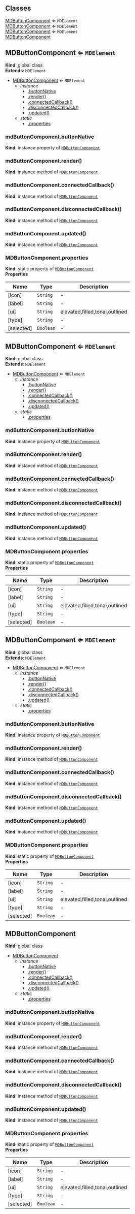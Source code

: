 ## Classes

<dl>
<dt><a href="#MDButtonComponent">MDButtonComponent</a> ⇐ <code>MDElement</code></dt>
<dd></dd>
<dt><a href="#MDButtonComponent">MDButtonComponent</a> ⇐ <code>MDElement</code></dt>
<dd></dd>
<dt><a href="#MDButtonComponent">MDButtonComponent</a> ⇐ <code>MDElement</code></dt>
<dd></dd>
<dt><a href="#MDButtonComponent">MDButtonComponent</a></dt>
<dd></dd>
</dl>

<a name="MDButtonComponent"></a>

## MDButtonComponent ⇐ <code>MDElement</code>
**Kind**: global class  
**Extends**: <code>MDElement</code>  

* [MDButtonComponent](#MDButtonComponent) ⇐ <code>MDElement</code>
    * _instance_
        * [.buttonNative](#MDButtonComponent+buttonNative)
        * [.render()](#MDButtonComponent+render)
        * [.connectedCallback()](#MDButtonComponent+connectedCallback)
        * [.disconnectedCallback()](#MDButtonComponent+disconnectedCallback)
        * [.updated()](#MDButtonComponent+updated)
    * _static_
        * [.properties](#MDButtonComponent.properties)

<a name="MDButtonComponent+buttonNative"></a>

### mdButtonComponent.buttonNative
**Kind**: instance property of [<code>MDButtonComponent</code>](#MDButtonComponent)  
<a name="MDButtonComponent+render"></a>

### mdButtonComponent.render()
**Kind**: instance method of [<code>MDButtonComponent</code>](#MDButtonComponent)  
<a name="MDButtonComponent+connectedCallback"></a>

### mdButtonComponent.connectedCallback()
**Kind**: instance method of [<code>MDButtonComponent</code>](#MDButtonComponent)  
<a name="MDButtonComponent+disconnectedCallback"></a>

### mdButtonComponent.disconnectedCallback()
**Kind**: instance method of [<code>MDButtonComponent</code>](#MDButtonComponent)  
<a name="MDButtonComponent+updated"></a>

### mdButtonComponent.updated()
**Kind**: instance method of [<code>MDButtonComponent</code>](#MDButtonComponent)  
<a name="MDButtonComponent.properties"></a>

### MDButtonComponent.properties
**Kind**: static property of [<code>MDButtonComponent</code>](#MDButtonComponent)  
**Properties**

| Name | Type | Description |
| --- | --- | --- |
| [icon] | <code>String</code> | - |
| [label] | <code>String</code> | - |
| [ui] | <code>String</code> | elevated,filled,tonal,outlined |
| [type] | <code>String</code> | - |
| [selected] | <code>Boolean</code> | - |

<a name="MDButtonComponent"></a>

## MDButtonComponent ⇐ <code>MDElement</code>
**Kind**: global class  
**Extends**: <code>MDElement</code>  

* [MDButtonComponent](#MDButtonComponent) ⇐ <code>MDElement</code>
    * _instance_
        * [.buttonNative](#MDButtonComponent+buttonNative)
        * [.render()](#MDButtonComponent+render)
        * [.connectedCallback()](#MDButtonComponent+connectedCallback)
        * [.disconnectedCallback()](#MDButtonComponent+disconnectedCallback)
        * [.updated()](#MDButtonComponent+updated)
    * _static_
        * [.properties](#MDButtonComponent.properties)

<a name="MDButtonComponent+buttonNative"></a>

### mdButtonComponent.buttonNative
**Kind**: instance property of [<code>MDButtonComponent</code>](#MDButtonComponent)  
<a name="MDButtonComponent+render"></a>

### mdButtonComponent.render()
**Kind**: instance method of [<code>MDButtonComponent</code>](#MDButtonComponent)  
<a name="MDButtonComponent+connectedCallback"></a>

### mdButtonComponent.connectedCallback()
**Kind**: instance method of [<code>MDButtonComponent</code>](#MDButtonComponent)  
<a name="MDButtonComponent+disconnectedCallback"></a>

### mdButtonComponent.disconnectedCallback()
**Kind**: instance method of [<code>MDButtonComponent</code>](#MDButtonComponent)  
<a name="MDButtonComponent+updated"></a>

### mdButtonComponent.updated()
**Kind**: instance method of [<code>MDButtonComponent</code>](#MDButtonComponent)  
<a name="MDButtonComponent.properties"></a>

### MDButtonComponent.properties
**Kind**: static property of [<code>MDButtonComponent</code>](#MDButtonComponent)  
**Properties**

| Name | Type | Description |
| --- | --- | --- |
| [icon] | <code>String</code> | - |
| [label] | <code>String</code> | - |
| [ui] | <code>String</code> | elevated,filled,tonal,outlined |
| [type] | <code>String</code> | - |
| [selected] | <code>Boolean</code> | - |

<a name="MDButtonComponent"></a>

## MDButtonComponent ⇐ <code>MDElement</code>
**Kind**: global class  
**Extends**: <code>MDElement</code>  

* [MDButtonComponent](#MDButtonComponent) ⇐ <code>MDElement</code>
    * _instance_
        * [.buttonNative](#MDButtonComponent+buttonNative)
        * [.render()](#MDButtonComponent+render)
        * [.connectedCallback()](#MDButtonComponent+connectedCallback)
        * [.disconnectedCallback()](#MDButtonComponent+disconnectedCallback)
        * [.updated()](#MDButtonComponent+updated)
    * _static_
        * [.properties](#MDButtonComponent.properties)

<a name="MDButtonComponent+buttonNative"></a>

### mdButtonComponent.buttonNative
**Kind**: instance property of [<code>MDButtonComponent</code>](#MDButtonComponent)  
<a name="MDButtonComponent+render"></a>

### mdButtonComponent.render()
**Kind**: instance method of [<code>MDButtonComponent</code>](#MDButtonComponent)  
<a name="MDButtonComponent+connectedCallback"></a>

### mdButtonComponent.connectedCallback()
**Kind**: instance method of [<code>MDButtonComponent</code>](#MDButtonComponent)  
<a name="MDButtonComponent+disconnectedCallback"></a>

### mdButtonComponent.disconnectedCallback()
**Kind**: instance method of [<code>MDButtonComponent</code>](#MDButtonComponent)  
<a name="MDButtonComponent+updated"></a>

### mdButtonComponent.updated()
**Kind**: instance method of [<code>MDButtonComponent</code>](#MDButtonComponent)  
<a name="MDButtonComponent.properties"></a>

### MDButtonComponent.properties
**Kind**: static property of [<code>MDButtonComponent</code>](#MDButtonComponent)  
**Properties**

| Name | Type | Description |
| --- | --- | --- |
| [icon] | <code>String</code> | - |
| [label] | <code>String</code> | - |
| [ui] | <code>String</code> | elevated,filled,tonal,outlined |
| [type] | <code>String</code> | - |
| [selected] | <code>Boolean</code> | - |

<a name="MDButtonComponent"></a>

## MDButtonComponent
**Kind**: global class  

* [MDButtonComponent](#MDButtonComponent)
    * _instance_
        * [.buttonNative](#MDButtonComponent+buttonNative)
        * [.render()](#MDButtonComponent+render)
        * [.connectedCallback()](#MDButtonComponent+connectedCallback)
        * [.disconnectedCallback()](#MDButtonComponent+disconnectedCallback)
        * [.updated()](#MDButtonComponent+updated)
    * _static_
        * [.properties](#MDButtonComponent.properties)

<a name="MDButtonComponent+buttonNative"></a>

### mdButtonComponent.buttonNative
**Kind**: instance property of [<code>MDButtonComponent</code>](#MDButtonComponent)  
<a name="MDButtonComponent+render"></a>

### mdButtonComponent.render()
**Kind**: instance method of [<code>MDButtonComponent</code>](#MDButtonComponent)  
<a name="MDButtonComponent+connectedCallback"></a>

### mdButtonComponent.connectedCallback()
**Kind**: instance method of [<code>MDButtonComponent</code>](#MDButtonComponent)  
<a name="MDButtonComponent+disconnectedCallback"></a>

### mdButtonComponent.disconnectedCallback()
**Kind**: instance method of [<code>MDButtonComponent</code>](#MDButtonComponent)  
<a name="MDButtonComponent+updated"></a>

### mdButtonComponent.updated()
**Kind**: instance method of [<code>MDButtonComponent</code>](#MDButtonComponent)  
<a name="MDButtonComponent.properties"></a>

### MDButtonComponent.properties
**Kind**: static property of [<code>MDButtonComponent</code>](#MDButtonComponent)  
**Properties**

| Name | Type | Description |
| --- | --- | --- |
| [icon] | <code>String</code> | - |
| [label] | <code>String</code> | - |
| [ui] | <code>String</code> | elevated,filled,tonal,outlined |
| [type] | <code>String</code> | - |
| [selected] | <code>Boolean</code> | - |

